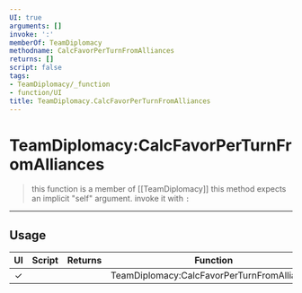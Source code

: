 ```yaml
---
UI: true
arguments: []
invoke: ':'
memberOf: TeamDiplomacy
methodname: CalcFavorPerTurnFromAlliances
returns: []
script: false
tags:
- TeamDiplomacy/_function
- function/UI
title: TeamDiplomacy.CalcFavorPerTurnFromAlliances
---
```

# TeamDiplomacy:CalcFavorPerTurnFromAlliances
> this function is a member of [[TeamDiplomacy]]
> this method expects an implicit "self" argument. invoke it with `:`
-----
## Usage
|  UI | Script | Returns | Function | Arguments |
|:---:|:------:|-------:|:--------:|:---------|
|✓| ||TeamDiplomacy:CalcFavorPerTurnFromAlliances||
